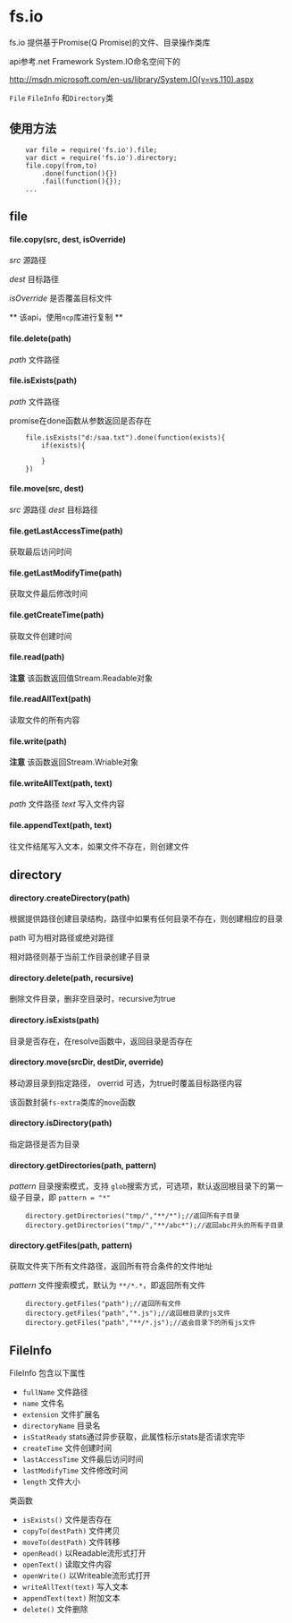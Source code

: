 fs.io
=====================
fs.io 提供基于Promise(Q Promise)的文件、目录操作类库

api参考.net Framework System.IO命名空间下的

http://msdn.microsoft.com/en-us/library/System.IO(v=vs.110).aspx

`File` `FileInfo` 和`Directory`类

## 使用方法 ##

```
	var file = require('fs.io').file;
	var dict = require('fs.io').directory;
	file.copy(from,to)
		.done(function(){})
		.fail(function(){});
	...
```

## file ##

#### file.copy(src, dest, isOverride) ####
*src*  源路径

*dest* 目标路径

*isOverride* 是否覆盖目标文件

** 该api，使用`ncp`库进行复制 **

#### file.delete(path) ####

*path* 文件路径

#### file.isExists(path) ####

*path* 文件路径

promise在done函数从参数返回是否存在

```
	file.isExists("d:/saa.txt").done(function(exists){
		if(exists){

		}
	})
```

#### file.move(src, dest) ####

*src* 源路径
*dest* 目标路径


#### file.getLastAccessTime(path) ####

获取最后访问时间

#### file.getLastModifyTime(path) ####

获取文件最后修改时间

#### file.getCreateTime(path)  ####

获取文件创建时间

#### file.read(path) ####

**注意**
该函数返回值Stream.Readable对象

#### file.readAllText(path) #### 

读取文件的所有内容

#### file.write(path) ####

**注意**
该函数返回Stream.Wriable对象

#### file.writeAllText(path, text) ####

*path* 文件路径
*text* 写入文件内容

#### file.appendText(path, text) ####

往文件结尾写入文本，如果文件不存在，则创建文件

## directory ##

####  directory.createDirectory(path) ####

根据提供路径创建目录结构，路径中如果有任何目录不存在，则创建相应的目录

path 可为相对路径或绝对路径

相对路径则基于当前工作目录创建子目录

#### directory.delete(path, recursive) ####

删除文件目录，删非空目录时，recursive为true

#### directory.isExists(path) ####

目录是否存在，在resolve函数中，返回目录是否存在

#### directory.move(srcDir, destDir, override) ####

移动源目录到指定路径， overrid 可选，为true时覆盖目标路径内容

该函数封装`fs-extra`类库的`move`函数

#### directory.isDirectory(path) ####

指定路径是否为目录

#### directory.getDirectories(path, pattern) ####

*pattern* 目录搜索模式，支持 `glob`搜索方式，可选项，默认返回根目录下的第一级子目录，即 `pattern = "*"`

```
	directory.getDirectories("tmp/","**/*");//返回所有子目录
	directory.getDirectories("tmp/","**/abc*");//返回abc开头的所有子目录

```

#### directory.getFiles(path, pattern) ####

获取文件夹下所有文件路径，返回所有符合条件的文件地址

*pattern* 文件搜索模式，默认为 `**/*.*`，即返回所有文件

```
	directory.getFiles("path");//返回所有文件
	directory.getFiles("path","*.js");//返回根目录的js文件
	directory.getFiles("path","**/*.js");//返会目录下的所有js文件
```

## FileInfo ##

FileInfo 包含以下属性

* `fullName` 文件路径
* `name` 文件名
* `extension` 文件扩展名
* `directoryName` 目录名
* `isStatReady` stats通过异步获取，此属性标示stats是否请求完毕
* `createTime` 文件创建时间
* `lastAccessTime` 文件最后访问时间
* `lastModifyTime` 文件修改时间
* `length` 文件大小

类函数

* `isExists()` 文件是否存在
* `copyTo(destPath)` 文件拷贝
* `moveTo(destPath)` 文件转移
* `openRead()` 以Readable流形式打开
* `openText()` 读取文件内容
* `openWrite()` 以Writeable流形式打开
* `writeAllText(text)` 写入文本
* `appendText(text)` 附加文本
* `delete()` 文件删除 







